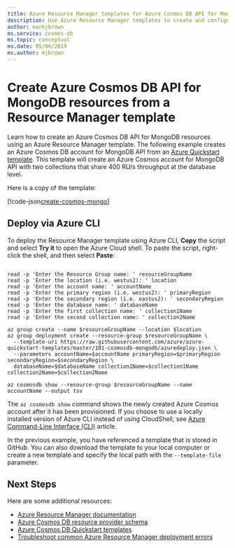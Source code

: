 ```yaml
---
title: Azure Resource Manager templates for Azure Cosmos DB API for MongoDB
description: Use Azure Resource Manager templates to create and configure Azure Cosmos DB API for MongoDB. 
author: markjbrown
ms.service: cosmos-db
ms.topic: conceptual
ms.date: 05/06/2019
ms.author: mjbrown
---
```


# Create Azure Cosmos DB API for MongoDB resources from a Resource Manager template

Learn how to create an Azure Cosmos DB API for MongoDB resources using an Azure Resource Manager template. The following example creates an Azure Cosmos DB account for MongoDB API from an [Azure Quickstart template](https://aka.ms/mongodb-arm-qs). This template will create an Azure Cosmos account for MongoDB API with two collections that share 400 RU/s throughput at the database level.

Here is a copy of the template:

[!code-json[create-cosmos-mongo](~/quickstart-templates/101-cosmosdb-mongodb/azuredeploy.json)]

## Deploy via Azure CLI

To deploy the Resource Manager template using Azure CLI, **Copy** the script and select **Try it** to open the Azure Cloud shell. To paste the script, right-click the shell, and then select **Paste**:

```azurecli-interactive

read -p 'Enter the Resource Group name: ' resourceGroupName
read -p 'Enter the location (i.e. westus2): ' location
read -p 'Enter the account name: ' accountName
read -p 'Enter the primary region (i.e. westus2): ' primaryRegion
read -p 'Enter the secondary region (i.e. eastus2): ' secondaryRegion
read -p 'Enter the database name: ' databaseName
read -p 'Enter the first collection name: ' collection1Name
read -p 'Enter the second collection name: ' collection2Name

az group create --name $resourceGroupName --location $location
az group deployment create --resource-group $resourceGroupName \
  --template-uri https://raw.githubusercontent.com/azure/azure-quickstart-templates/master/101-cosmosdb-mongodb/azuredeploy.json \
  --parameters accountName=$accountName primaryRegion=$primaryRegion secondaryRegion=$secondaryRegion \
  databaseName=$databaseName collection1Name=$collection1Name collection2Name=$collection2Name

az cosmosdb show --resource-group $resourceGroupName --name accountName --output tsv
```

The `az cosmosdb show` command shows the newly created Azure Cosmos account after it has been provisioned. If you choose to use a locally installed version of Azure CLI instead of using CloudShell, see [Azure Command-Line Interface (CLI)](/cli/azure/) article.

In the previous example, you have referenced a template that is stored in GitHub. You can also download the template to your local computer or create a new template and specify the local path with the `--template-file` parameter.

## Next Steps

Here are some additional resources:

- [Azure Resource Manager documentation](/azure/azure-resource-manager/)
- [Azure Cosmos DB resource provider schema](/azure/templates/microsoft.documentdb/allversions)
- [Azure Cosmos DB Quickstart templates](https://azure.microsoft.com/resources/templates/?resourceType=Microsoft.DocumentDB&pageNumber=1&sort=Popular)
- [Troubleshoot common Azure Resource Manager deployment errors](../azure-resource-manager/resource-manager-common-deployment-errors.md)